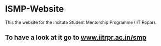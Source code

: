 # ISMP-Website

This the website for the Insitute Student Mentorship Programme (IIT Ropar).

To have a look at it go to www.iitrpr.ac.in/smp
-----------------------------------------------------------------------------

